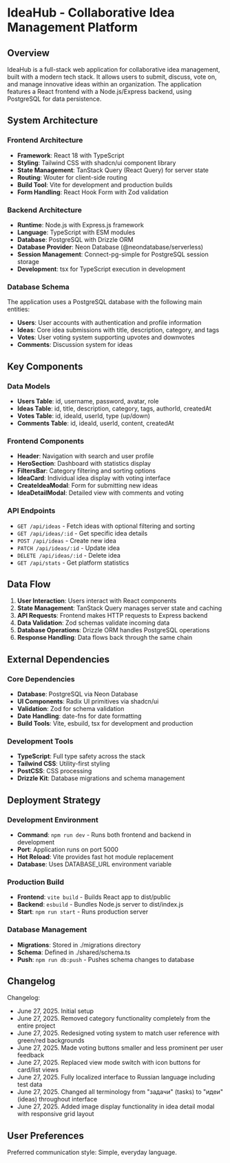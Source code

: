 # IdeaHub - Collaborative Idea Management Platform

## Overview

IdeaHub is a full-stack web application for collaborative idea management, built with a modern tech stack. It allows users to submit, discuss, vote on, and manage innovative ideas within an organization. The application features a React frontend with a Node.js/Express backend, using PostgreSQL for data persistence.

## System Architecture

### Frontend Architecture
- **Framework**: React 18 with TypeScript
- **Styling**: Tailwind CSS with shadcn/ui component library
- **State Management**: TanStack Query (React Query) for server state
- **Routing**: Wouter for client-side routing
- **Build Tool**: Vite for development and production builds
- **Form Handling**: React Hook Form with Zod validation

### Backend Architecture
- **Runtime**: Node.js with Express.js framework
- **Language**: TypeScript with ESM modules
- **Database**: PostgreSQL with Drizzle ORM
- **Database Provider**: Neon Database (@neondatabase/serverless)
- **Session Management**: Connect-pg-simple for PostgreSQL session storage
- **Development**: tsx for TypeScript execution in development

### Database Schema
The application uses a PostgreSQL database with the following main entities:
- **Users**: User accounts with authentication and profile information
- **Ideas**: Core idea submissions with title, description, category, and tags
- **Votes**: User voting system supporting upvotes and downvotes
- **Comments**: Discussion system for ideas

## Key Components

### Data Models
- **Users Table**: id, username, password, avatar, role
- **Ideas Table**: id, title, description, category, tags, authorId, createdAt
- **Votes Table**: id, ideaId, userId, type (up/down)
- **Comments Table**: id, ideaId, userId, content, createdAt

### Frontend Components
- **Header**: Navigation with search and user profile
- **HeroSection**: Dashboard with statistics display
- **FiltersBar**: Category filtering and sorting options
- **IdeaCard**: Individual idea display with voting interface
- **CreateIdeaModal**: Form for submitting new ideas
- **IdeaDetailModal**: Detailed view with comments and voting

### API Endpoints
- `GET /api/ideas` - Fetch ideas with optional filtering and sorting
- `GET /api/ideas/:id` - Get specific idea details
- `POST /api/ideas` - Create new idea
- `PATCH /api/ideas/:id` - Update idea
- `DELETE /api/ideas/:id` - Delete idea
- `GET /api/stats` - Get platform statistics

## Data Flow

1. **User Interaction**: Users interact with React components
2. **State Management**: TanStack Query manages server state and caching
3. **API Requests**: Frontend makes HTTP requests to Express backend
4. **Data Validation**: Zod schemas validate incoming data
5. **Database Operations**: Drizzle ORM handles PostgreSQL operations
6. **Response Handling**: Data flows back through the same chain

## External Dependencies

### Core Dependencies
- **Database**: PostgreSQL via Neon Database
- **UI Components**: Radix UI primitives via shadcn/ui
- **Validation**: Zod for schema validation
- **Date Handling**: date-fns for date formatting
- **Build Tools**: Vite, esbuild, tsx for development and production

### Development Tools
- **TypeScript**: Full type safety across the stack
- **Tailwind CSS**: Utility-first styling
- **PostCSS**: CSS processing
- **Drizzle Kit**: Database migrations and schema management

## Deployment Strategy

### Development Environment
- **Command**: `npm run dev` - Runs both frontend and backend in development
- **Port**: Application runs on port 5000
- **Hot Reload**: Vite provides fast hot module replacement
- **Database**: Uses DATABASE_URL environment variable

### Production Build
- **Frontend**: `vite build` - Builds React app to dist/public
- **Backend**: `esbuild` - Bundles Node.js server to dist/index.js
- **Start**: `npm run start` - Runs production server

### Database Management
- **Migrations**: Stored in ./migrations directory
- **Schema**: Defined in ./shared/schema.ts
- **Push**: `npm run db:push` - Pushes schema changes to database

## Changelog

Changelog:
- June 27, 2025. Initial setup
- June 27, 2025. Removed category functionality completely from the entire project
- June 27, 2025. Redesigned voting system to match user reference with green/red backgrounds
- June 27, 2025. Made voting buttons smaller and less prominent per user feedback
- June 27, 2025. Replaced view mode switch with icon buttons for card/list views
- June 27, 2025. Fully localized interface to Russian language including test data
- June 27, 2025. Changed all terminology from "задачи" (tasks) to "идеи" (ideas) throughout interface
- June 27, 2025. Added image display functionality in idea detail modal with responsive grid layout

## User Preferences

Preferred communication style: Simple, everyday language.
